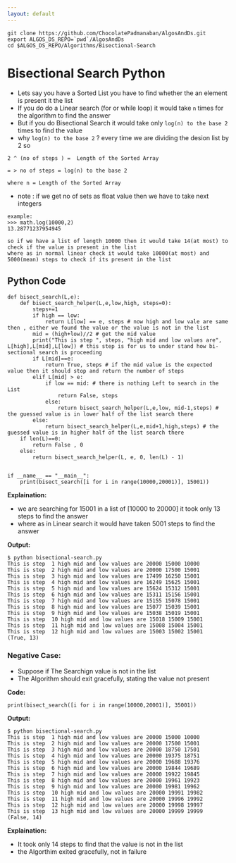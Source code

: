 ```yaml
---
layout: default
---
```


```
git clone https://github.com/ChocolatePadmanaban/AlgosAndDs.git
export ALGOS_DS_REPO=`pwd`/AlgosAndDs
cd $ALGOS_DS_REPO/Algorithms/Bisectional-Search
```

# Bisectional Search Python

- Lets say you have a Sorted List you have to find whether the an element is present it the list
- If you do do a Linear search (for or while loop) it would take `n` times for the algorithm to find the answer
- But if you do Bisectional Search it would take only `log(n) to the base 2` times to find the value
- why `log(n) to the base 2` ? every time we are dividing the desion list by 2 so 
```
2 ^ (no of steps ) =  Length of the Sorted Array

= > no of steps = log(n) to the base 2

where n = Length of the Sorted Array
```
- note : if we get no of sets as float value then we have to take next integers
```
example:
>>> math.log(10000,2)
13.28771237954945

so if we have a list of length 10000 then it would take 14(at most) to check if the value is present in the list
where as in normal linear check it would take 10000(at most) and 5000(mean) steps to check if its present in the list
```


## Python Code 

```
def bisect_search(L,e):
    def bisect_search_helper(L,e,low,high, steps=0):
        steps+=1
        if high == low:
            return L[low] == e, steps # now high and low vale are same then , either we found the value or the value is not in the list
        mid = (high+low)//2 # get the mid value
        print("This is step ", steps, "high mid and low values are", L[high],L[mid],L[low]) # this step is for us to under stand how bi-sectional search is proceeding
        if L[mid]==e:
            return True, steps # if the mid value is the expected value then it should stop and return the number of steps
        elif L[mid] > e: 
            if low == mid: # there is nothing Left to search in the List 
                return False, steps 
            else:
                return bisect_search_helper(L,e,low, mid-1,steps) # the guessed value is in lower half of the list search there 
        else:
            return bisect_search_helper(L,e,mid+1,high,steps) # the guessed value is in higher half of the list search there 
    if len(L)==0:
        return False , 0
    else:
        return bisect_search_helper(L, e, 0, len(L) - 1)


if __name__ == "__main__":
    print(bisect_search([i for i in range(10000,20001)], 15001))

```
**Explaination:**
- we are searching for 15001 in a list of [10000 to 20000] it took only 13 steps to find the answer
- where as in Linear search it would have taken 5001 steps to find the answer


**Output:**
```
$ python bisectional-search.py 
This is step  1 high mid and low values are 20000 15000 10000
This is step  2 high mid and low values are 20000 17500 15001
This is step  3 high mid and low values are 17499 16250 15001
This is step  4 high mid and low values are 16249 15625 15001
This is step  5 high mid and low values are 15624 15312 15001
This is step  6 high mid and low values are 15311 15156 15001
This is step  7 high mid and low values are 15155 15078 15001
This is step  8 high mid and low values are 15077 15039 15001
This is step  9 high mid and low values are 15038 15019 15001
This is step  10 high mid and low values are 15018 15009 15001
This is step  11 high mid and low values are 15008 15004 15001
This is step  12 high mid and low values are 15003 15002 15001
(True, 13)
```

### Negative Case:

- Suppose if The Searchign value is not in the list 
- The Algorithm should exit gracefully, stating the value not present

**Code:**
```
print(bisect_search([i for i in range(10000,20001)], 35001))
```

**Output:**
```
$ python bisectional-search.py 
This is step  1 high mid and low values are 20000 15000 10000
This is step  2 high mid and low values are 20000 17500 15001
This is step  3 high mid and low values are 20000 18750 17501
This is step  4 high mid and low values are 20000 19375 18751
This is step  5 high mid and low values are 20000 19688 19376
This is step  6 high mid and low values are 20000 19844 19689
This is step  7 high mid and low values are 20000 19922 19845
This is step  8 high mid and low values are 20000 19961 19923
This is step  9 high mid and low values are 20000 19981 19962
This is step  10 high mid and low values are 20000 19991 19982
This is step  11 high mid and low values are 20000 19996 19992
This is step  12 high mid and low values are 20000 19998 19997
This is step  13 high mid and low values are 20000 19999 19999
(False, 14)
```

**Explaination:**
- It took only 14 steps to find that the value is not in the list
- the Algorthim exited gracefully, not in failure